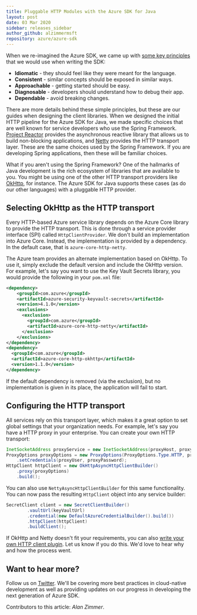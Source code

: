 ```yaml
---
title: Pluggable HTTP Modules with the Azure SDK for Java
layout: post
date: 03 Mar 2020
sidebar: releases_sidebar
author_github: alzimmermsft
repository: azure/azure-sdk
---
```


When we re-imagined the Azure SDK, we came up with [some key principles](https://aka.ms/azsdkguide) that we would use when writing the SDK:

* **Idiomatic** - they should feel like they were meant for the language.
* **Consistent** - similar concepts should be exposed in similar ways.
* **Approachable** - getting started should be easy.
* **Diagnosable** - developers should understand how to debug their app.
* **Dependable** - avoid breaking changes.

There are more details behind these simple principles, but these are our guides when designing the client libraries.  When we designed the initial HTTP pipeline for the Azure SDK for Java, we made specific choices that are well known for service developers who use the Spring Framework. [Project Reactor](https://projectreactor.io/) provides the asynchronous reactive library that allows us to build non-blocking applications, and [Netty](https://netty.io/) provides the HTTP transport layer.  These are the same choices used by the Spring Framework.  If you are developing Spring applications, then these will be familiar choices.

What if you aren't using the Spring Framework?  One of the hallmarks of Java development is the rich ecosystem of libraries that are available to you.  You might be using one of the other HTTP transport providers like [OkHttp](https://square.github.io/okhttp/), for instance.  The Azure SDK for Java supports these cases (as do our other languages) with a pluggable HTTP provider.

## Selecting OkHttp as the HTTP transport

Every HTTP-based Azure service library depends on the Azure Core library to provide the HTTP transport.  This is done through a service provider interface (SPI) called `HttpClientProvider`.  We don't build an implementation into Azure Core.  Instead, the implementation is provided by a dependency.  In the default case, that is `azure-core-http-netty`.

The Azure team provides an alternate implementation based on OkHttp.  To use it, simply exclude the default version and include the OkHttp version.  For example, let's say you want to use the Key Vault
Secrets library, you would provide the following in your `pom.xml` file:

```xml
<dependency>
    <groupId>com.azure</groupId>
    <artifactId>azure-security-keyvault-secrets</artifactId>
    <version>4.1.0</version>
    <exclusions>
      <exclusion>
        <groupId>com.azure</groupId>
        <artifactId>azure-core-http-netty</artifactId>
      </exclusion>
    </exclusions>
</dependency>
<dependency>
  <groupId>com.azure</groupId>
  <artifactId>azure-core-http-okhttp</artifactId>
  <version>1.1.0</version>
</dependency>
```

If the default dependency is removed (via the exclusion), but no implementation is given in its place, the application will fail to start.

## Configuring the HTTP transport

All services rely on this transport layer, which makes it a great option to set global settings that your organization needs.  For example, let's say you have a HTTP proxy in your enterprise.  You can create your own HTTP transport:

```java
InetSocketAddress proxyService = new InetSocketAddress(proxyHost, proxyPort);
ProxyOptions proxyOptions = new ProxyOptions(ProxyOptions.Type.HTTP, proxyService)
    .setCredentials(proxyUser, proxyPassword);
HttpClient httpClient = new OkHttpAsyncHttpClientBuilder()
    .proxy(proxyOptions)
    .build();
```

You can also use `NettyAsyncHttpClientBuilder` for this same functionality.  You can now pass the resulting `HttpClient` object into any service builder:

```java
SecretClient client = new SecretClientBuilder()
        .vaultUrl(keyVaultUrl)
        .credential(new DefaultAzureCredentialBuilder().build())
        .httpClient(httpClient)
        .buildClient();
```

If OkHttp and Netty doesn't fit your requirements, you can also [write your own HTTP client plugin](https://github.com/Azure/azure-sdk-for-java/wiki/Custom-HTTP-clients).  Let us know if you do this. We'd love to hear why and how the process went.

## Want to hear more?

Follow us on [Twitter](https://twitter.com/AzureSDK).  We'll be covering more best practices in cloud-native development as well as providing updates on our progress in developing the next generation of Azure SDK. 

Contributors to this article: _Alan Zimmer_.
